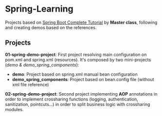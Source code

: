 # Spring-Learning
Projects based on [Spring Boot Complete Tutorial](https://www.youtube.com/watch?v=zvR-Oif_nxg) by **Master class**, following and creating demos based on the references.

## Projects
**01-spring-demo-project**: First project resolving main configuration on pom.xml and spring.xml (resources). It's composed by two mini-projects (_demo & demo_spring_components_):
- **demo**: Project based on spring.xml manual bean configuration
- **demo_spring_components**: Project based on bean.config file (without xml file reference)

**02-spring-demo-project**: Second project implementing **AOP** annotations in order to implement crossharing functions (logging, authentication, sanitization, pointcuts...) in order to split business logic with crossharing modules.
